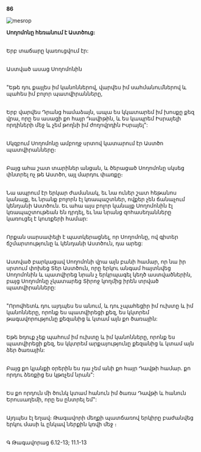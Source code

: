 **86**

![mesrop](https://volamar.ru/audio_video/foto/01/detbible/B184.BMP)

**Սողոմոնը հեռանում է Աստծուց:**

\
Երբ տաճարը կառուցվում էր:

\
Աստված ասաց Սողոմոնին

\
"Եթե դու քայլես իմ կանոններով, վարվես իմ սահմանումներով և պահես իմ բոլոր պատվիրանները,

\
Երբ վարվես Դրանց համաձայն, ապա ես կկատարեմ իմ խոսքը քեզ վրա, որը ես ասացի քո հայր Դավիթին, և ես կապրեմ Իսրայելի որդիների մեջ և չեմ թողնի իմ ժողովրդին Իսրայել":

\
Սկզբում Սողոմոնը ամբողջ սրտով կատարում էր Աստծո պատվիրանները։

\
Բայց ահա շատ տարիներ անցան, և ծերացած Սողոմոնը սկսեց փնտրել ոչ թե Աստծո, այլ մարդու փառքը։

\
Նա ապրում էր երկար ժամանակ, եւ նա ուներ շատ հեթանոս կանայք, եւ նրանք բոլորն էլ կռապաշտներ, ովքեր չեն ճանաչում կենդանի Աստծուն. Եւ ահա այս բոլոր կանայք Սողոմոնին էլ կռապաշտութեան են դրդել, եւ նա նրանց զոհասեղանները կառուցել է կուռքերի համար:

\
Որքան սարսափելի է պատկերացնել, որ Սողոմոնը, ով գիտեր ճշմարտությունը և կենդանի Աստծուն, դա արեց:

\
Աստված բարկացավ Սողոմոնի վրա այն բանի համար, որ նա իր սրտում փոխեց Տեր Աստծուն, որը երկու անգամ հայտնվեց Սողոմոնին և պատվիրեց նրան չ երկրպագել կեղծ աստվածներին, բայց Սողոմոնը չկատարեց Տիրոջ կողմից իրեն տրված պատվիրանները:

\
"Որովհետև դու այդպես ես անում, և դու չպահեցիր իմ ուխտը և իմ կանոնները, որոնք ես պատվիրեցի քեզ, ես կկտրեմ թագավորությունը քեզանից և կտամ այն քո ծառային:

\
Եթե bդուք չեք պահում իմ ուխտը և իմ կանոնները, որոնք ես պատվիրեցի քեզ, ես կկտրեմ արքայությունը քեզանից և կտամ այն ձեր ծառային:

\
Բայց քո կյանքի օրերին ես դա չեմ անի քո հայր Դավթի համար. քո որդու ձեռքից ես կթռչեմ նրան":

\
Ես քո որդուն մի ծունկ կտամ հանուն իմ ծառա Դավթի և հանուն Երուսաղեմի, որը ես ընտրել եմ":

\
Այդպես էլ եղավ։ Թագավորի մեղքի պատճառով երկիրը բաժանվեց երկու մասի և ընկավ ներքին կռվի մեջ ։

\
Գ Թագավորաց 6.12-13; 11.1-13
